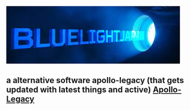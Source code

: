 ﻿<img src="/assets/logo.jpg">

 ## a alternative software apollo-legacy (that gets updated with latest things and active) [Apollo-Legacy](https://github.com/ApolloBE/Apollo-Legacy)
